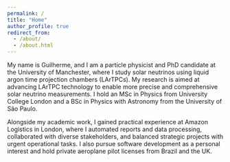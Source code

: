 ```yaml
---
permalink: /
title: "Home"
author_profile: true
redirect_from: 
  - /about/
  - /about.html
---
```


My name is Guilherme, and I am a particle physicist and PhD candidate at the University of Manchester, where I study solar neutrinos using liquid argon time projection chambers (LArTPCs). My research is aimed at advancing LArTPC technology to enable more precise and comprehensive solar neutrino measurements. I hold an MSc in Physics from University College London and a BSc in Physics with Astronomy from the University of São Paulo.

Alongside my academic work, I gained practical experience at Amazon Logistics in London, where I automated reports and data processing, collaborated with diverse stakeholders, and balanced strategic projects with urgent operational tasks. I also pursue software development as a personal interest and hold private aeroplane pilot licenses from Brazil and the UK.